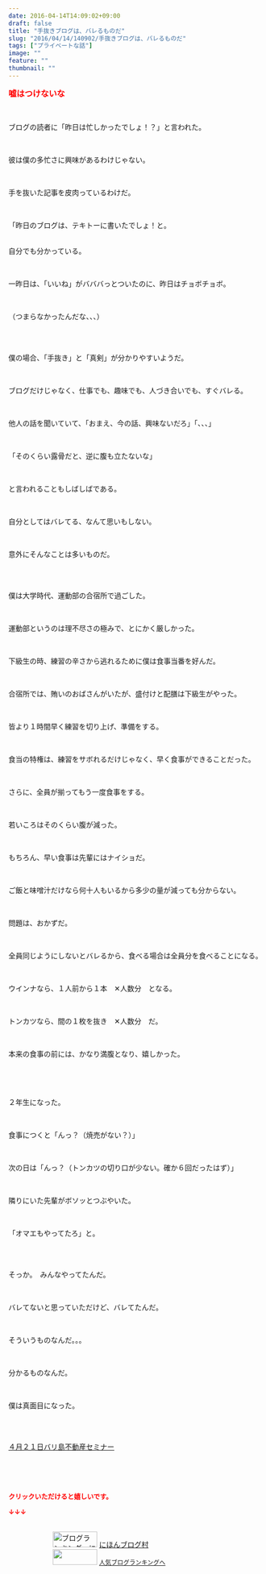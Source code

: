```yaml
---
date: 2016-04-14T14:09:02+09:00
draft: false
title: "手抜きブログは、バレるものだ"
slug: "2016/04/14/140902/手抜きブログは、バレるものだ"
tags: ["プライベートな話"]
image: ""
feature: ""
thumbnail: ""
---
```

<p><font color="#ff0000" size="3"><strong>嘘はつけないな</strong></font></p><br/><p>ブログの読者に「昨日は忙しかったでしょ！？」と言われた。</p><br/><p>彼は僕の多忙さに興味があるわけじゃない。</p><br/><p>手を抜いた記事を皮肉っているわけだ。</p><br/><p>「昨日のブログは、テキトーに書いたでしょ！と。</p><p><br/>自分でも分かっている。</p><br/><p>一昨日は、「いいね」がバババっとついたのに、昨日はチョボチョボ。</p><br/><p>（つまらなかったんだな、、、）</p><br/><p><br/>僕の場合、「手抜き」と「真剣」が分かりやすいようだ。</p><br/><p>ブログだけじゃなく、仕事でも、趣味でも、人づき合いでも、すぐバレる。</p><br/><p>他人の話を聞いていて、「おまえ、今の話、興味ないだろ」「、、、」</p><br/><p>「そのくらい露骨だと、逆に腹も立たないな」</p><br/><p>と言われることもしばしばである。</p><br/><p>自分としてはバレてる、なんて思いもしない。</p><br/><p>意外にそんなことは多いものだ。</p><br/><p><br/>僕は大学時代、運動部の合宿所で過ごした。</p><br/><p>運動部というのは理不尽さの極みで、とにかく厳しかった。</p><br/><p>下級生の時、練習の辛さから逃れるために僕は食事当番を好んだ。</p><br/><p>合宿所では、賄いのおばさんがいたが、盛付けと配膳は下級生がやった。</p><br/><p>皆より１時間早く練習を切り上げ、準備をする。</p><br/><p>食当の特権は、練習をサボれるだけじゃなく、早く食事ができることだった。</p><br/><p>さらに、全員が揃ってもう一度食事をする。</p><br/><p>若いころはそのくらい腹が減った。</p><p><br/></p><p>もちろん、早い食事は先輩にはナイショだ。</p><br/><p>ご飯と味噌汁だけなら何十人もいるから多少の量が減っても分からない。</p><br/><p>問題は、おかずだ。</p><br/><p>全員同じようにしないとバレるから、食べる場合は全員分を食べることになる。</p><br/><p>ウインナなら、１人前から１本　✕人数分　となる。</p><br/><p>トンカツなら、間の１枚を抜き　✕人数分　だ。</p><br/><p>本来の食事の前には、かなり満腹となり、嬉しかった。</p><p><br/></p><br/><p>２年生になった。</p><br/><p>食事につくと「んっ？（焼売がない？）」</p><br/><p>次の日は「んっ？（トンカツの切り口が少ない。確か６回だったはず）」</p><br/><p>隣りにいた先輩がボソッとつぶやいた。</p><br/><p>「オマエもやってたろ」と。</p><br/><p><br/>そっか。　みんなやってたんだ。</p><br/><p>バレてないと思っていただけど、バレてたんだ。</p><br/><p>そういうものなんだ。。。</p><br/><p>分かるものなんだ。</p><br/><p>僕は真面目になった。</p><br/><br/><p><a href="iin.co.jp" target="_blank">４月２１日バリ島不動産セミナー</a> <a href="iin.co.jp"></a></p><br/><br/><br/><p><font color="#ff0000" size="2"><strong>クリックいただけると嬉しいです。<br/></strong></font></p><p><font color="#ff0000" size="2"><strong>↓↓↓</strong></font></p><p><br/><a href="ranking.html" target="_blank"><img border="0" alt="ブログランキング・にほんブログ村へ" src="data:image/svg+xml;charset=utf-8,%3Csvg%20xmlns%3D%22http%3A%2F%2Fwww.w3.org%2F2000%2Fsvg%22%20title%3D%22Placeholder%20for%20Images%22%20role%3D%22presentation%22%20viewBox%3D%220%200%2088%2031%22%20%2F%3E" width="88" height="31" data-src="https://img-proxy.blog-video.jp/images?url=http%3A%2F%2Fwww.blogmura.com%2Fimg%2Fwww88_31.gif" style="aspect-ratio: auto 88 / 31;"/><noscript><img border="0" alt="ブログランキング・にほんブログ村へ" src="https://img-proxy.blog-video.jp/images?url=http%3A%2F%2Fwww.blogmura.com%2Fimg%2Fwww88_31.gif" width="88" height="31"></noscript></a> <a href="ranking.html" target="_blank">にほんブログ村</a> <br/><a title="人気ブログランキングへ" href="link.php?1804582"><img border="0" src="data:image/svg+xml;charset=utf-8,%3Csvg%20xmlns%3D%22http%3A%2F%2Fwww.w3.org%2F2000%2Fsvg%22%20title%3D%22Placeholder%20for%20Images%22%20role%3D%22presentation%22%20viewBox%3D%220%200%2088%2031%22%20%2F%3E" width="88" height="31" data-src="https://blog.with2.net/img/banner/banner_22.gif" style="aspect-ratio: auto 88 / 31;"/><noscript><img border="0" src="https://blog.with2.net/img/banner/banner_22.gif" width="88" height="31"></noscript></a> <a style="FONT-SIZE: 12px" href="link.php?1804582">人気ブログランキングへ</a> </p>

